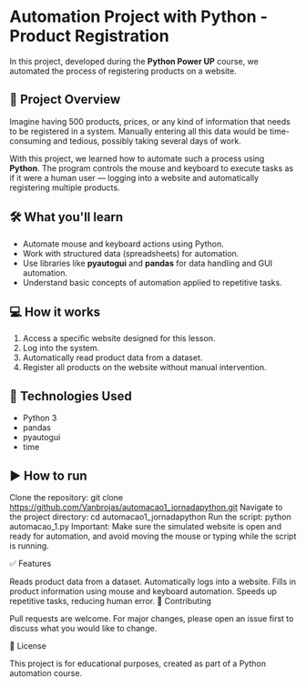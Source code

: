 # Automation Project with Python - Product Registration

In this project, developed during the **Python Power UP** course, we automated the process of registering products on a website.

## 🚀 Project Overview

Imagine having 500 products, prices, or any kind of information that needs to be registered in a system. Manually entering all this data would be time-consuming and tedious, possibly taking several days of work.

With this project, we learned how to automate such a process using **Python**. The program controls the mouse and keyboard to execute tasks as if it were a human user — logging into a website and automatically registering multiple products.

## 🛠️ What you'll learn

- Automate mouse and keyboard actions using Python.
- Work with structured data (spreadsheets) for automation.
- Use libraries like **pyautogui** and **pandas** for data handling and GUI automation.
- Understand basic concepts of automation applied to repetitive tasks.

## 💻 How it works

1. Access a specific website designed for this lesson.
2. Log into the system.
3. Automatically read product data from a dataset.
4. Register all products on the website without manual intervention.

## 📂 Technologies Used

- Python 3
- pandas
- pyautogui
- time

## ▶️ How to run

Clone the repository:
git clone https://github.com/Vanbrojas/automacao1_jornadapython.git
Navigate to the project directory:
cd automacao1_jornadapython
Run the script:
python automacao_1.py
Important: Make sure the simulated website is open and ready for automation, and avoid moving the mouse or typing while the script is running.

✅ Features

Reads product data from a dataset.
Automatically logs into a website.
Fills in product information using mouse and keyboard automation.
Speeds up repetitive tasks, reducing human error.
🤝 Contributing

Pull requests are welcome. For major changes, please open an issue first to discuss what you would like to change.

📄 License

This project is for educational purposes, created as part of a Python automation course.
